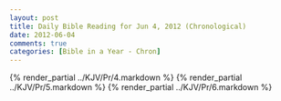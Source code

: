 ```yaml
---
layout: post
title: Daily Bible Reading for Jun 4, 2012 (Chronological)
date: 2012-06-04
comments: true
categories: [Bible in a Year - Chron]
---
```

{% render_partial ../KJV/Pr/4.markdown %}
{% render_partial ../KJV/Pr/5.markdown %}
{% render_partial ../KJV/Pr/6.markdown %}
